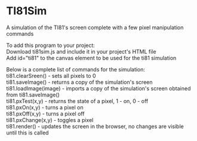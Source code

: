# TI81Sim
A simulation of the TI81's screen complete with a few pixel manipulation commands  
  
To add this program to your project:  
  Download ti81sim.js and include it in your project's HTML file  
  Add id="ti81" to the canvas element to be used for the ti81 simulation  
  
Below is a complete list of commands for the simulation:  
  ti81.clearSreen() - sets all pixels to 0  
  ti81.saveImage() - returns a copy of the simulation's screen  
  ti81.loadImage(image) - imports a copy of the simulation's screen obtained from ti81.saveImage()  
  ti81.pxTest(x,y) - returns the state of a pixel, 1 - on, 0 - off  
  ti81.pxOn(x,y) -  turns a pixel on  
  ti81.pxOff(x,y) - turns a pixel off  
  ti81.pxChange(x,y) - toggles a pixel  
  ti81.render() - updates the screen in the browser, no changes are visible until this is called  
  
